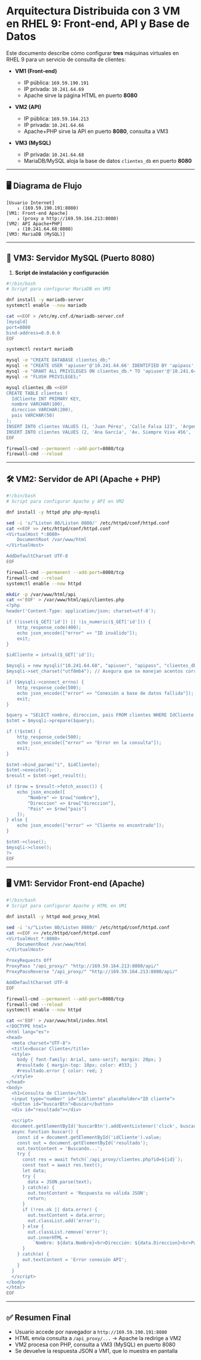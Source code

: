 # Arquitectura Distribuida con 3 VM en RHEL 9: Front‑end, API y Base de Datos

Este documento describe cómo configurar **tres** máquinas virtuales en RHEL 9 para un servicio de consulta de clientes:

* **VM1 (Front‑end)**

  * IP pública: `169.59.190.191`
  * IP privada: `10.241.64.69`
  * Apache sirve la página HTML en puerto **8080**

* **VM2 (API)**

  * IP pública: `169.59.164.213`
  * IP privada: `10.241.64.66`
  * Apache+PHP sirve la API en puerto **8080**, consulta a VM3

* **VM3 (MySQL)**

  * IP privada: `10.241.64.68`
  * MariaDB/MySQL aloja la base de datos `clientes_db` en puerto **8080**

---

## 🖥️ Diagrama de Flujo

```text
[Usuario Internet]
    ↓ (169.59.190.191:8080)
[VM1: Front‑end Apache]
    ↓ (proxy a http://169.59.164.213:8080)
[VM2: API Apache+PHP]
    ↓ (10.241.64.68:8080)
[VM3: MariaDB (MySQL)]
```

---

## 🔧 VM3: Servidor MySQL (Puerto 8080)

1. **Script de instalación y configuración**

```bash
#!/bin/bash
# Script para configurar MariaDB en VM3

dnf install -y mariadb-server
systemctl enable --now mariadb

cat <<EOF > /etc/my.cnf.d/mariadb-server.cnf
[mysqld]
port=8080
bind-address=0.0.0.0
EOF

systemctl restart mariadb

mysql -e "CREATE DATABASE clientes_db;"
mysql -e "CREATE USER 'apiuser'@'10.241.64.66' IDENTIFIED BY 'apipass';"
mysql -e "GRANT ALL PRIVILEGES ON clientes_db.* TO 'apiuser'@'10.241.64.66';"
mysql -e "FLUSH PRIVILEGES;"

mysql clientes_db <<EOF
CREATE TABLE clientes (
  IdCliente INT PRIMARY KEY,
  nombre VARCHAR(100),
  direccion VARCHAR(200),
  pais VARCHAR(50)
);
INSERT INTO clientes VALUES (1, 'Juan Pérez', 'Calle Falsa 123', 'Argentina');
INSERT INTO clientes VALUES (2, 'Ana García', 'Av. Siempre Viva 456', 'Chile');
EOF

firewall-cmd --permanent --add-port=8080/tcp
firewall-cmd --reload
```

---

## 🛠️ VM2: Servidor de API (Apache + PHP)

```bash
#!/bin/bash
# Script para configurar Apache y API en VM2

dnf install -y httpd php php-mysqli

sed -i 's/^Listen 80/Listen 8080/' /etc/httpd/conf/httpd.conf
cat <<EOF >> /etc/httpd/conf/httpd.conf
<VirtualHost *:8080>
    DocumentRoot /var/www/html
</VirtualHost>

AddDefaultCharset UTF-8
EOF

firewall-cmd --permanent --add-port=8080/tcp
firewall-cmd --reload
systemctl enable --now httpd

mkdir -p /var/www/html/api
cat <<'EOF' > /var/www/html/api/clientes.php
<?php
header('Content-Type: application/json; charset=utf-8');

if (!isset($_GET['id']) || !is_numeric($_GET['id'])) {
    http_response_code(400);
    echo json_encode(["error" => "ID inválido"]);
    exit;
}

$idCliente = intval($_GET['id']);

$mysqli = new mysqli("10.241.64.68", "apiuser", "apipass", "clientes_db", 8080);
$mysqli->set_charset("utf8mb4"); // Asegura que se manejan acentos correctamente

if ($mysqli->connect_errno) {
    http_response_code(500);
    echo json_encode(["error" => "Conexión a base de datos fallida"]);
    exit;
}

$query = "SELECT nombre, direccion, pais FROM clientes WHERE IdCliente = ?";
$stmt = $mysqli->prepare($query);

if (!$stmt) {
    http_response_code(500);
    echo json_encode(["error" => "Error en la consulta"]);
    exit;
}

$stmt->bind_param("i", $idCliente);
$stmt->execute();
$result = $stmt->get_result();

if ($row = $result->fetch_assoc()) {
    echo json_encode([
        "Nombre" => $row["nombre"],
        "Direccion" => $row["direccion"],
        "Pais" => $row["pais"]
    ]);
} else {
    echo json_encode(["error" => "Cliente no encontrado"]);
}

$stmt->close();
$mysqli->close();
?>
EOF
```

---

## 🖥️ VM1: Servidor Front‑end (Apache)

```bash
#!/bin/bash
# Script para configurar Apache y HTML en VM1

dnf install -y httpd mod_proxy_html

sed -i 's/^Listen 80/Listen 8080/' /etc/httpd/conf/httpd.conf
cat <<EOF >> /etc/httpd/conf/httpd.conf
<VirtualHost *:8080>
    DocumentRoot /var/www/html
</VirtualHost>

ProxyRequests Off
ProxyPass "/api_proxy/" "http://169.59.164.213:8080/api/"
ProxyPassReverse "/api_proxy/" "http://169.59.164.213:8080/api/"

AddDefaultCharset UTF-8
EOF

firewall-cmd --permanent --add-port=8080/tcp
firewall-cmd --reload
systemctl enable --now httpd

cat <<'EOF' > /var/www/html/index.html
<!DOCTYPE html>
<html lang="es">
<head>
  <meta charset="UTF-8">
  <title>Buscar Cliente</title>
  <style>
    body { font-family: Arial, sans-serif; margin: 20px; }
    #resultado { margin-top: 10px; color: #333; }
    #resultado.error { color: red; }
  </style>
</head>
<body>
  <h1>Consulta de Cliente</h1>
  <input type="number" id="idCliente" placeholder="ID cliente">
  <button id="buscarBtn">Buscar</button>
  <div id="resultado"></div>

  <script>
  document.getElementById('buscarBtn').addEventListener('click', buscar);
  async function buscar() {
    const id = document.getElementById('idCliente').value;
    const out = document.getElementById('resultado');
    out.textContent = 'Buscando...';
    try {
      const res = await fetch(`/api_proxy/clientes.php?id=${id}`);
      const text = await res.text();
      let data;
      try {
        data = JSON.parse(text);
      } catch(e) {
        out.textContent = 'Respuesta no válida JSON';
        return;
      }
      if (!res.ok || data.error) {
        out.textContent = data.error;
        out.classList.add('error');
      } else {
        out.classList.remove('error');
        out.innerHTML =
          `Nombre: ${data.Nombre}<br>Dirección: ${data.Direccion}<br>País: ${data.Pais}`;
      }
    } catch(e) {
      out.textContent = 'Error conexión API';
    }
  }
  </script>
</body>
</html>
EOF
```

---

## ✅ Resumen Final

* Usuario accede por navegador a `http://169.59.190.191:8080`
* HTML envía consulta a `/api_proxy/...` → Apache la redirige a VM2
* VM2 procesa con PHP, consulta a VM3 (MySQL) en puerto 8080
* Se devuelve la respuesta JSON a VM1, que lo muestra en pantalla

